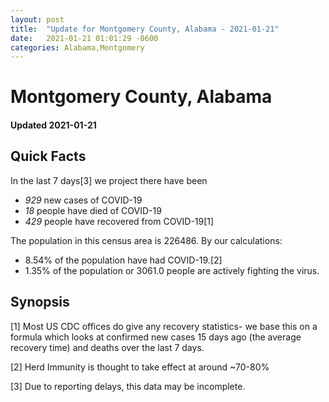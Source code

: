 ```yaml
---
layout: post
title:  "Update for Montgomery County, Alabama - 2021-01-21"
date:   2021-01-21 01:01:29 -0600
categories: Alabama,Montgomery
---
```


# Montgomery County, Alabama
#### Updated 2021-01-21

## Quick Facts

In the last 7 days[3] we project there have been
- *929* new cases of COVID-19
- *18* people have died of COVID-19
- *429* people have recovered from COVID-19[1]

The population in this census area is 226486. By our calculations:
- 8.54% of the population have had COVID-19.[2]
- 1.35% of the population or 3061.0 people are actively fighting the virus.

## Synopsis




[1] Most US CDC offices do give any recovery statistics- we base this on a formula which looks at confirmed new cases
15 days ago (the average recovery time) and deaths over the last 7 days.

[2] Herd Immunity is thought to take effect at around ~70-80%

[3] Due to reporting delays, this data may be incomplete.
 
    
